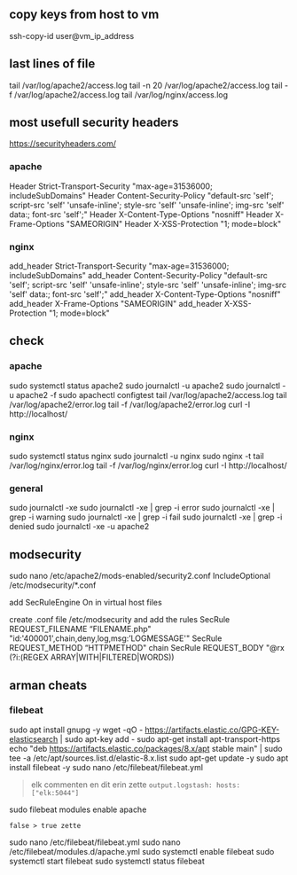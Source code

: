 ## copy keys from host to vm
ssh-copy-id user@vm_ip_address

## last lines of file
tail /var/log/apache2/access.log
tail -n 20 /var/log/apache2/access.log
tail -f /var/log/apache2/access.log
tail /var/log/nginx/access.log

## most usefull security headers
https://securityheaders.com/

### apache
Header Strict-Transport-Security "max-age=31536000; includeSubDomains"
Header Content-Security-Policy "default-src 'self'; script-src 'self' 'unsafe-inline'; style-src 'self' 'unsafe-inline'; img-src 'self' data:; font-src 'self';"
Header X-Content-Type-Options "nosniff"
Header X-Frame-Options "SAMEORIGIN"
Header X-XSS-Protection "1; mode=block"

### nginx

add_header Strict-Transport-Security "max-age=31536000; includeSubDomains"
add_header Content-Security-Policy "default-src 'self'; script-src 'self' 'unsafe-inline'; style-src 'self' 'unsafe-inline'; img-src 'self' data:; font-src 'self';"
add_header X-Content-Type-Options "nosniff"
add_header X-Frame-Options "SAMEORIGIN"
add_header X-XSS-Protection "1; mode=block"


## check

### apache
sudo systemctl status apache2
sudo journalctl -u apache2
sudo journalctl -u apache2 -f
sudo apachectl configtest
tail /var/log/apache2/access.log
tail /var/log/apache2/error.log
tail -f /var/log/apache2/error.log
curl -I http://localhost/

### nginx
sudo systemctl status nginx
sudo journalctl -u nginx
sudo nginx -t
tail /var/log/nginx/error.log
tail -f /var/log/nginx/error.log
curl -I http://localhost/

### general
sudo journalctl -xe
sudo journalctl -xe | grep -i error
sudo journalctl -xe | grep -i warning
sudo journalctl -xe | grep -i fail
sudo journalctl -xe | grep -i denied
sudo journalctl -xe -u apache2


## modsecurity

sudo nano /etc/apache2/mods-enabled/security2.conf
IncludeOptional /etc/modsecurity/*.conf

add SecRuleEngine On
in virtual host files

create .conf file
/etc/modsecurity
 and add the rules
SecRule REQUEST_FILENAME “FILENAME.php" "id:'400001',chain,deny,log,msg:’LOGMESSAGE'"
SecRule REQUEST_METHOD “HTTPMETHOD" chain
SecRule REQUEST_BODY "@rx (?i:(REGEX ARRAY|WITH|FILTERED|WORDS))



## arman cheats

### filebeat

sudo apt install gnupg -y
wget -qO - https://artifacts.elastic.co/GPG-KEY-elasticsearch | sudo apt-key add -
sudo apt-get install apt-transport-https
echo "deb https://artifacts.elastic.co/packages/8.x/apt stable main" | sudo tee -a /etc/apt/sources.list.d/elastic-8.x.list
sudo apt-get update -y
sudo apt install filebeat -y
sudo nano /etc/filebeat/filebeat.yml

> elk commenten
en dit erin zette
`
    output.logstash:
        hosts: ["elk:5044"]
`

sudo filebeat modules enable apache

`
false > true zette
`

sudo nano /etc/filebeat/filebeat.yml
sudo nano /etc/filebeat/modules.d/apache.yml
sudo systemctl enable filebeat
sudo systemctl start filebeat
sudo systemctl status filebeat
